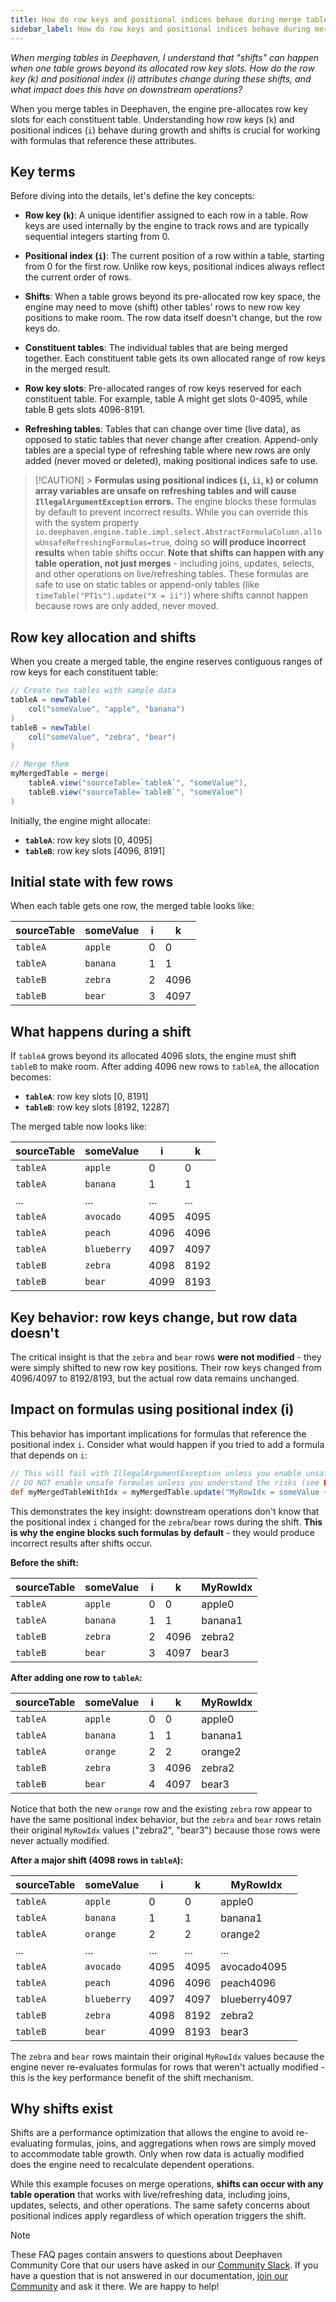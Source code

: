 ```yaml
---
title: How do row keys and positional indices behave during merge table operations?
sidebar_label: How do row keys and positional indices behave during merge table operations?
---
```


_When merging tables in Deephaven, I understand that "shifts" can happen when one table grows beyond its allocated row key slots. How do the row key (k) and positional index (i) attributes change during these shifts, and what impact does this have on downstream operations?_

When you merge tables in Deephaven, the engine pre-allocates row key slots for each constituent table. Understanding how row keys (`k`) and positional indices (`i`) behave during growth and shifts is crucial for working with formulas that reference these attributes.

## Key terms

Before diving into the details, let's define the key concepts:

- **Row key (`k`)**: A unique identifier assigned to each row in a table. Row keys are used internally by the engine to track rows and are typically sequential integers starting from 0.

- **Positional index (`i`)**: The current position of a row within a table, starting from 0 for the first row. Unlike row keys, positional indices always reflect the current order of rows.

- **Shifts**: When a table grows beyond its pre-allocated row key space, the engine may need to move (shift) other tables' rows to new row key positions to make room. The row data itself doesn't change, but the row keys do.

- **Constituent tables**: The individual tables that are being merged together. Each constituent table gets its own allocated range of row keys in the merged result.

- **Row key slots**: Pre-allocated ranges of row keys reserved for each constituent table. For example, table A might get slots 0-4095, while table B gets slots 4096-8191.

- **Refreshing tables**: Tables that can change over time (live data), as opposed to static tables that never change after creation. Append-only tables are a special type of refreshing table where new rows are only added (never moved or deleted), making positional indices safe to use.

> [!CAUTION] > **Formulas using positional indices (`i`, `ii`, `k`) or column array variables are unsafe on refreshing tables and will cause `IllegalArgumentException` errors.** The engine blocks these formulas by default to prevent incorrect results. While you can override this with the system property `io.deephaven.engine.table.impl.select.AbstractFormulaColumn.allowUnsafeRefreshingFormulas=true`, doing so **will produce incorrect results** when table shifts occur. **Note that shifts can happen with any table operation, not just merges** - including joins, updates, selects, and other operations on live/refreshing tables. These formulas are safe to use on static tables or append-only tables (like `timeTable("PT1s").update("X = ii")`) where shifts cannot happen because rows are only added, never moved.

## Row key allocation and shifts

When you create a merged table, the engine reserves contiguous ranges of row keys for each constituent table:

```groovy test-set=1 order=tableA,tableB,myMergedTable
// Create two tables with sample data
tableA = newTable(
    col("someValue", "apple", "banana")
)
tableB = newTable(
    col("someValue", "zebra", "bear")
)

// Merge them
myMergedTable = merge(
    tableA.view("sourceTable=`tableA`", "someValue"),
    tableB.view("sourceTable=`tableB`", "someValue")
)
```

Initially, the engine might allocate:

- **`tableA`**: row key slots \[0, 4095\]
- **`tableB`**: row key slots \[4096, 8191\]

## Initial state with few rows

When each table gets one row, the merged table looks like:

| sourceTable | someValue | i | k    |
| ----------- | --------- | - | ---- |
| `tableA`    | `apple`   | 0 | 0    |
| `tableA`    | `banana`  | 1 | 1    |
| `tableB`    | `zebra`   | 2 | 4096 |
| `tableB`    | `bear`    | 3 | 4097 |

## What happens during a shift

If `tableA` grows beyond its allocated 4096 slots, the engine must shift `tableB` to make room. After adding 4096 new rows to `tableA`, the allocation becomes:

- **`tableA`**: row key slots \[0, 8191\]
- **`tableB`**: row key slots \[8192, 12287\]

The merged table now looks like:

| sourceTable | someValue   | i    | k    |
| ----------- | ----------- | ---- | ---- |
| `tableA`    | `apple`     | 0    | 0    |
| `tableA`    | `banana`    | 1    | 1    |
| ...         | ...         | ...  | ...  |
| `tableA`    | `avocado`   | 4095 | 4095 |
| `tableA`    | `peach`     | 4096 | 4096 |
| `tableA`    | `blueberry` | 4097 | 4097 |
| `tableB`    | `zebra`     | 4098 | 8192 |
| `tableB`    | `bear`      | 4099 | 8193 |

## Key behavior: row keys change, but row data doesn't

The critical insight is that the `zebra` and `bear` rows **were not modified** - they were simply shifted to new row key positions. Their row keys changed from 4096/4097 to 8192/8193, but the actual row data remains unchanged.

## Impact on formulas using positional index (i)

This behavior has important implications for formulas that reference the positional index `i`. Consider what would happen if you tried to add a formula that depends on `i`:

```groovy should-fail
// This will fail with IllegalArgumentException unless you enable unsafe formulas
// DO NOT enable unsafe formulas unless you understand the risks (see DANGER banner above)
def myMergedTableWithIdx = myMergedTable.update("MyRowIdx = someValue + i")
```

This demonstrates the key insight: downstream operations don't know that the positional index `i` changed for the `zebra`/`bear` rows during the shift. **This is why the engine blocks such formulas by default** - they would produce incorrect results after shifts occur.

**Before the shift:**

| sourceTable | someValue | i | k    | MyRowIdx |
| ----------- | --------- | - | ---- | -------- |
| `tableA`    | `apple`   | 0 | 0    | apple0   |
| `tableA`    | `banana`  | 1 | 1    | banana1  |
| `tableB`    | `zebra`   | 2 | 4096 | zebra2   |
| `tableB`    | `bear`    | 3 | 4097 | bear3    |

**After adding one row to `tableA`:**

| sourceTable | someValue | i | k    | MyRowIdx |
| ----------- | --------- | - | ---- | -------- |
| `tableA`    | `apple`   | 0 | 0    | apple0   |
| `tableA`    | `banana`  | 1 | 1    | banana1  |
| `tableA`    | `orange`  | 2 | 2    | orange2  |
| `tableB`    | `zebra`   | 3 | 4096 | zebra2   |
| `tableB`    | `bear`    | 4 | 4097 | bear3    |

Notice that both the new `orange` row and the existing `zebra` row appear to have the same positional index behavior, but the `zebra` and `bear` rows retain their original `MyRowIdx` values ("zebra2", "bear3") because those rows were never actually modified.

**After a major shift (4098 rows in `tableA`):**

| sourceTable | someValue   | i    | k    | MyRowIdx      |
| ----------- | ----------- | ---- | ---- | ------------- |
| `tableA`    | `apple`     | 0    | 0    | apple0        |
| `tableA`    | `banana`    | 1    | 1    | banana1       |
| `tableA`    | `orange`    | 2    | 2    | orange2       |
| ...         | ...         | ...  | ...  | ...           |
| `tableA`    | `avocado`   | 4095 | 4095 | avocado4095   |
| `tableA`    | `peach`     | 4096 | 4096 | peach4096     |
| `tableA`    | `blueberry` | 4097 | 4097 | blueberry4097 |
| `tableB`    | `zebra`     | 4098 | 8192 | zebra2        |
| `tableB`    | `bear`      | 4099 | 8193 | bear3         |

The `zebra` and `bear` rows maintain their original `MyRowIdx` values because the engine never re-evaluates formulas for rows that weren't actually modified - this is the key performance benefit of the shift mechanism.

## Why shifts exist

Shifts are a performance optimization that allows the engine to avoid re-evaluating formulas, joins, and aggregations when rows are simply moved to accommodate table growth. Only when row data is actually modified does the engine need to recalculate dependent operations.

While this example focuses on merge operations, **shifts can occur with any table operation** that works with live/refreshing data, including joins, updates, selects, and other operations. The same safety concerns about positional indices apply regardless of which operation triggers the shift.

> [!NOTE]
> These FAQ pages contain answers to questions about Deephaven Community Core that our users have asked in our [Community Slack](/slack). If you have a question that is not answered in our documentation, [join our Community](/slack) and ask it there. We are happy to help!
